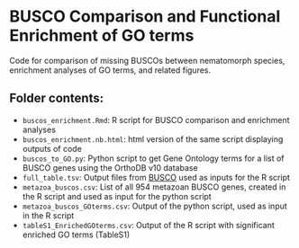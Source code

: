# BUSCO Comparison and Functional Enrichment of GO terms

Code for comparison of missing BUSCOs between nematomorph species, enrichment analyses of GO terms, and related figures.


## Folder contents:

- `buscos_enrichment.Rmd`: R script for BUSCO comparison and enrichment analyses
- `buscos_enrichment.nb.html`: html version of the same script displaying outputs of code
- `buscos_to_GO.py`: Python script to get Gene Ontology terms for a list of BUSCO genes using the OrthoDB v10 database
- `full_table.tsv`: Output files from [BUSCO](https://github.com/tauanajc/Cunha_etal_2023_CurrBiol/tree/main/assembly%20pipeline#check-assembly-quality-with-busco) used as inputs for the R script
- `metazoa_buscos.csv`: List of all 954 metazoan BUSCO genes, created in the R script and used as input for the python script
- `metazoa_buscos_GOterms.csv`: Output of the python script, used as input in the R script
- `tableS1_EnrichedGOterms.csv`: Output of the R script with significant enriched GO terms (TableS1)

